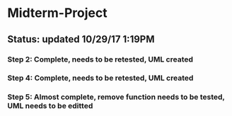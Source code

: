 # Midterm-Project

## Status: updated 10/29/17 1:19PM
### Step 2: Complete, needs to be retested, UML created
### Step 4: Complete, needs to be retested, UML created
### Step 5: Almost complete, remove function needs to be tested, UML needs to be editted
